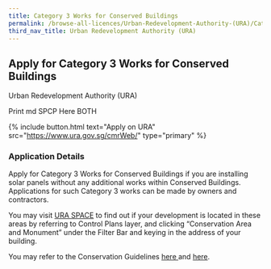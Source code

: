 ```yaml
---
title: Category 3 Works for Conserved Buildings
permalink: /browse-all-licences/Urban-Redevelopment-Authority-(URA)/Category-3-Works-for-Conserved-Buildings
third_nav_title: Urban Redevelopment Authority (URA)
---
```


## Apply for Category 3 Works for Conserved Buildings

Urban Redevelopment Authority (URA)

Print md SPCP Here BOTH

{% include button.html text="Apply on URA" src="https://www.ura.gov.sg/cmrWeb/" type="primary" %}

### Application Details

<p>Apply for Category 3 Works for Conserved Buildings if you are installing solar panels without any additional works within Conserved Buildings. Applications for such Category 3 works can be made by owners and contractors.</p>
<p>You may visit&nbsp;<a href="https://www.ura.gov.sg/maps" target="_blank" rel="noopener">URA SPACE</a>&nbsp;to find out if your development is located in these areas by referring to Control Plans layer, and clicking &ldquo;Conservation Area and Monument&rdquo; under the Filter Bar and keying in the address of your building.</p>
<p>You may refer to the Conservation Guidelines&nbsp;<a href="https://www.ura.gov.sg/Corporate/Guidelines/Conservation/Conservation-Guidelines" target="_blank" rel="noopener">here&nbsp;</a>and&nbsp;<a href="https://www.ura.gov.sg/Corporate/Guidelines/Conservation/Additions-Alterations/Types-Works" target="_blank" rel="noopener">here</a>.</p>

